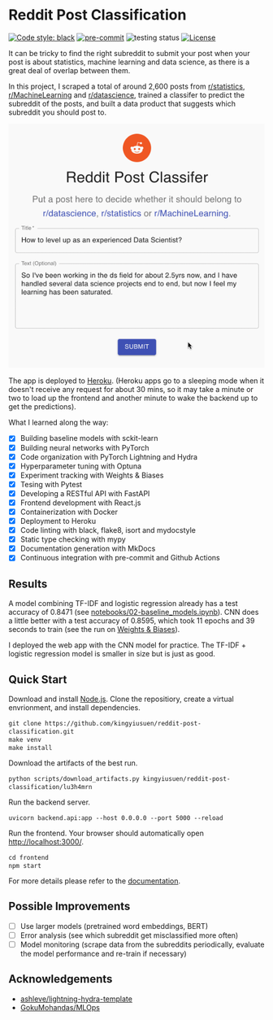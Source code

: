 # Reddit Post Classification

[![Code style: black](https://img.shields.io/badge/code%20style-black-000000.svg)](https://github.com/psf/black)
[![pre-commit](https://img.shields.io/badge/pre--commit-enabled-brightgreen?logo=pre-commit&logoColor=white)](https://github.com/kingyiusuen/reddit-post-classification/blob/master/.pre-commit-config.yaml)
![testing status](https://github.com/kingyiusuen/reddit-post-classification/actions/workflows/testing.yml/badge.svg)
[![License](https://img.shields.io/github/license/kingyiusuen/reddit-post-classification)](https://github.com/kingyiusuen/reddit-post-classification/blob/master/LICENSE)


It can be tricky to find the right subreddit to submit your post when your post is about statistics, machine learning and data science, as there is a great deal of overlap between them.

In this project, I scraped a total of around 2,600 posts from [r/statistics](https:/www.reddit.com/r/statistics), [r/MachineLearning](https:/www.reddit.com/r/MachineLearning) and [r/datascience](https://www.reddit.com/r/datascience), trained a classifer to predict the subreddit of the posts, and built a data product that suggests which subreddit you should post to.

![Screenshot](screenshot.gif)

The app is deployed to [Heroku](https://reddit-post-classifer.herokuapp.com/). (Heroku apps go to a sleeping mode when it doesn't receive any request for about 30 mins, so it may take a minute or two to load up the frontend and another minute to wake the backend up to get the predictions).

What I learned along the way:

- [x] Building baseline models with sckit-learn
- [x] Building neural networks with PyTorch
- [x] Code organization with PyTorch Lightning and Hydra
- [x] Hyperparameter tuning with Optuna
- [x] Experiment tracking with Weights & Biases
- [x] Tesing with Pytest
- [x] Developing a RESTful API with FastAPI
- [x] Frontend development with React.js
- [x] Containerization with Docker
- [x] Deployment to Heroku
- [x] Code linting with black, flake8, isort and mydocstyle
- [x] Static type checking with mypy
- [x] Documentation generation with MkDocs
- [x] Continuous integration with pre-commit and Github Actions

## Results

A model combining TF-IDF and logistic regression already has a test accuracy of 0.8471 (see [notebooks/02-baseline_models.ipynb](notebooks/02-baseline_models.ipynb)). CNN does a little better with a test accuracy of 0.8595, which took 11 epochs and 39 seconds to train (see the run on [Weights & Biases](https://wandb.ai/kingyiusuen/reddit-post-classification/runs/lu3h4mrn)).

I deployed the web app with the CNN model for practice. The TF-IDF + logistic regression model is smaller in size but is just as good.

## Quick Start

Download and install [Node.js](https://nodejs.org/en/). Clone the repositiory, create a virtual envrionment, and install dependencies.

```
git clone https://github.com/kingyiusuen/reddit-post-classification.git
make venv
make install
```

Download the artifacts of the best run.

```
python scripts/download_artifacts.py kingyiusuen/reddit-post-classification/lu3h4mrn
```

Run the backend server.

```
uvicorn backend.api:app --host 0.0.0.0 --port 5000 --reload
```

Run the frontend. Your browser should automatically open [http://localhost:3000/](http://localhost:3000/).

```
cd frontend
npm start
```

For more details please refer to the [documentation](https://kingyiusuen.github.io/reddit-post-classification/).

## Possible Improvements

- [ ] Use larger models (pretrained word embeddings, BERT)
- [ ] Error analysis (see which subreddit get misclassified more often)
- [ ] Model monitoring (scrape data from the subreddits periodically, evaluate the model performance and re-train if necessary)

## Acknowledgements

- [ashleve/lightning-hydra-template](https://github.com/ashleve/lightning-hydra-template)
- [GokuMohandas/MLOps](https://github.com/GokuMohandas/MLOps)
